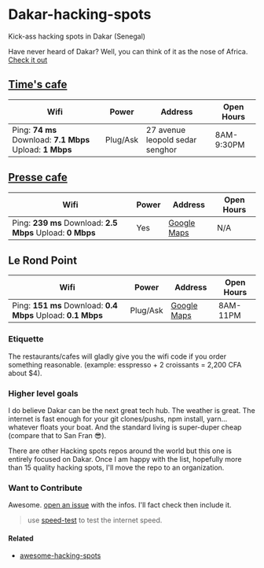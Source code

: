 # Dakar-hacking-spots
Kick-ass hacking spots in Dakar (Senegal)

Have never heard of Dakar? Well, you can think of it as the nose of Africa. [Check it out](https://en.wikipedia.org/wiki/Dakar)

[Time's cafe](http://timescafesn.com/)
------------
Wifi | Power | Address | Open Hours
---- | ----- | ------- | ----------
Ping: **74 ms**   Download: **7.1 Mbps** Upload: **1 Mbps** | Plug/Ask | 27 avenue leopold sedar senghor  | 8AM-9:30PM | 

[Presse cafe](http://pressecafe.sn/fr/)
------
Wifi | Power | Address | Open Hours
---- | ----- | ------- | ----------
Ping: **239 ms**   Download: **2.5 Mbps** Upload: **0 Mbps** | Yes | [Google Maps](https://www.google.com/maps/place/Presse+Caf%C3%A9/@14.6674147,-17.4414103,15z/data=!4m5!3m4!1s0x0:0xce078e8d82827c5a!8m2!3d14.6674147!4d-17.4414103)  | N/A |

Le Rond Point
-----

Wifi | Power | Address | Open Hours
---- | ----- | ------- | ----------
Ping: **151 ms**   Download: **0.4 Mbps** Upload: **0.1 Mbps** | Plug/Ask | [Google Maps](https://www.google.com/maps/place/Le+Rond+Point/@14.669394,-17.4337954,17z/data=!3m1!4b1!4m5!3m4!1s0xec173b350f87fdf:0x993c2b8abfdd5366!8m2!3d14.6693888!4d-17.4316067)  | 8AM-11PM |

### Etiquette
The restaurants/cafes will gladly give you the wifi code if you order something reasonable. (example: esspresso + 2 croissants = 2,200 CFA about $4).

### Higher level goals

I do believe Dakar can be the next great tech hub. The weather is great. The internet is fast enough for your git clones/pushs, npm install, yarn... whatever floats your boat. And the standard living is super-duper cheap (compare that to San Fran :sunglasses:). 

There are other Hacking spots repos around the world but this one is entirely focused on Dakar. Once I am happy with the list, hopefully more than 15 quality hacking spots, I'll move the repo to an organization.

### Want to Contribute

Awesome. [open an issue](https://github.com/mohamedhayibor/Dakar-hacking-spots/issues/new) with the infos. I'll fact check then include it.

> use [speed-test](https://www.npmjs.com/package/speed-test) to test the internet speed.

#### Related

* [awesome-hacking-spots](https://github.com/diasdavid/awesome-hacking-spots)
